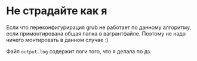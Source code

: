 # **Не страдайте как я**

Если что переконфигурирация grub не работает по данному алгоритму, если примонтирована общая папка в вагрантфайле. Поэтому не надо ничего монтировать в данном случае :)

Файл `output.log` содержит логи того, что я делала по дз. 